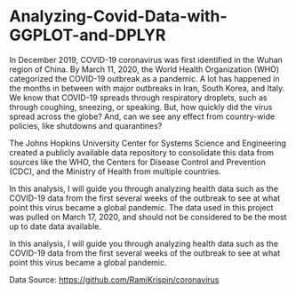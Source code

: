 # Analyzing-Covid-Data-with-GGPLOT-and-DPLYR

In December 2019, COVID-19 coronavirus was first identified in the Wuhan region of China. By March 11, 2020, the World Health Organization (WHO) categorized the COVID-19 outbreak as a pandemic. A lot has happened in the months in between with major outbreaks in Iran, South Korea, and Italy.
We know that COVID-19 spreads through respiratory droplets, such as through coughing, sneezing, or speaking. But, how quickly did the virus spread across the globe? And, can we see any effect from country-wide policies, like shutdowns and quarantines? 

The Johns Hopkins University Center for Systems Science and Engineering created a publicly available data repository to consolidate this data from sources like the WHO, the Centers for Disease Control and Prevention (CDC), and the Ministry of Health from multiple countries.

In this analysis, I will guide you through analyzing health data such as the COVID-19 data from the first several weeks of the outbreak to see at what point this virus became a global pandemic. The data used in this project was pulled on March 17, 2020, and should not be considered to be the most up to date data available.

In this analysis, I will guide you through analyzing health data such as the COVID-19 data from the first several weeks of the outbreak to see at what point this virus became a global pandemic.

Data Source: https://github.com/RamiKrispin/coronavirus
